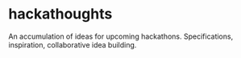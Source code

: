 # hackathoughts
An accumulation of ideas for upcoming hackathons. Specifications, inspiration, collaborative idea building.

